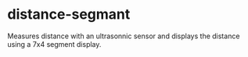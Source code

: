 # distance-segmant
Measures distance with an ultrasonnic sensor and displays the distance using a 7x4 segment display.
